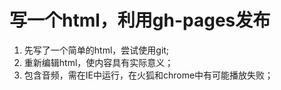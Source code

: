 写一个html，利用gh-pages发布
===============================
1. 先写了一个简单的html，尝试使用git;
2. 重新编辑html，使内容具有实际意义；
3. 包含音频，需在IE中运行，在火狐和chrome中有可能播放失败；
